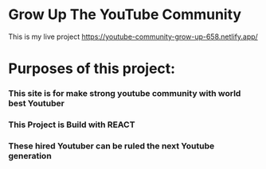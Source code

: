 # Grow Up The YouTube Community

This is my live project  https://youtube-community-grow-up-658.netlify.app/

# Purposes of this project:

### This site is for make strong youtube community with world best Youtuber
### This Project is Build with REACT
### These hired Youtuber can be ruled the next Youtube generation